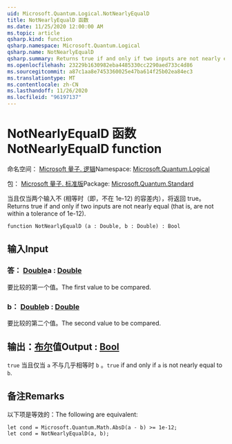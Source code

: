 ```yaml
---
uid: Microsoft.Quantum.Logical.NotNearlyEqualD
title: NotNearlyEqualD 函数
ms.date: 11/25/2020 12:00:00 AM
ms.topic: article
qsharp.kind: function
qsharp.namespace: Microsoft.Quantum.Logical
qsharp.name: NotNearlyEqualD
qsharp.summary: Returns true if and only if two inputs are not nearly equal (that is, are not within a tolerance of 1e-12).
ms.openlocfilehash: 23229b1630982eba4485330cc2290aed733c4d86
ms.sourcegitcommit: a87c1aa8e7453360025e47ba614f25b02ea84ec3
ms.translationtype: MT
ms.contentlocale: zh-CN
ms.lasthandoff: 11/26/2020
ms.locfileid: "96197137"
---
```

# <a name="notnearlyequald-function"></a><span data-ttu-id="53a27-102">NotNearlyEqualD 函数</span><span class="sxs-lookup"><span data-stu-id="53a27-102">NotNearlyEqualD function</span></span>

<span data-ttu-id="53a27-103">命名空间： [Microsoft 量子. 逻辑](xref:Microsoft.Quantum.Logical)</span><span class="sxs-lookup"><span data-stu-id="53a27-103">Namespace: [Microsoft.Quantum.Logical](xref:Microsoft.Quantum.Logical)</span></span>

<span data-ttu-id="53a27-104">包： [Microsoft 量子. 标准版](https://nuget.org/packages/Microsoft.Quantum.Standard)</span><span class="sxs-lookup"><span data-stu-id="53a27-104">Package: [Microsoft.Quantum.Standard](https://nuget.org/packages/Microsoft.Quantum.Standard)</span></span>


<span data-ttu-id="53a27-105">当且仅当两个输入不 (相等时（即，不在 1e-12) 的容差内），将返回 true。</span><span class="sxs-lookup"><span data-stu-id="53a27-105">Returns true if and only if two inputs are not nearly equal (that is, are not within a tolerance of 1e-12).</span></span>

```qsharp
function NotNearlyEqualD (a : Double, b : Double) : Bool
```


## <a name="input"></a><span data-ttu-id="53a27-106">输入</span><span class="sxs-lookup"><span data-stu-id="53a27-106">Input</span></span>

### <a name="a--double"></a><span data-ttu-id="53a27-107">答： [Double](xref:microsoft.quantum.lang-ref.double)</span><span class="sxs-lookup"><span data-stu-id="53a27-107">a : [Double](xref:microsoft.quantum.lang-ref.double)</span></span>

<span data-ttu-id="53a27-108">要比较的第一个值。</span><span class="sxs-lookup"><span data-stu-id="53a27-108">The first value to be compared.</span></span>


### <a name="b--double"></a><span data-ttu-id="53a27-109">b： [Double](xref:microsoft.quantum.lang-ref.double)</span><span class="sxs-lookup"><span data-stu-id="53a27-109">b : [Double](xref:microsoft.quantum.lang-ref.double)</span></span>

<span data-ttu-id="53a27-110">要比较的第二个值。</span><span class="sxs-lookup"><span data-stu-id="53a27-110">The second value to be compared.</span></span>



## <a name="output--bool"></a><span data-ttu-id="53a27-111">输出：[布尔](xref:microsoft.quantum.lang-ref.bool)值</span><span class="sxs-lookup"><span data-stu-id="53a27-111">Output : [Bool](xref:microsoft.quantum.lang-ref.bool)</span></span>

<span data-ttu-id="53a27-112">`true` 当且仅当 `a` 不与几乎相等时 `b` 。</span><span class="sxs-lookup"><span data-stu-id="53a27-112">`true` if and only if `a` is not nearly equal to `b`.</span></span>

## <a name="remarks"></a><span data-ttu-id="53a27-113">备注</span><span class="sxs-lookup"><span data-stu-id="53a27-113">Remarks</span></span>

<span data-ttu-id="53a27-114">以下项是等效的：</span><span class="sxs-lookup"><span data-stu-id="53a27-114">The following are equivalent:</span></span>

```Q#
let cond = Microsoft.Quantum.Math.AbsD(a - b) >= 1e-12;
let cond = NotNearlyEqualD(a, b);
```